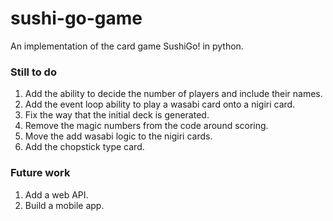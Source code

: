 # sushi-go-game
An implementation of the card game SushiGo! in python.

### Still to do
1. Add the ability to decide the number of players and include their names.  
2. Add the event loop ability to play a wasabi card onto a nigiri card.  
3. Fix the way that the initial deck is generated.  
4. Remove the magic numbers from the code around scoring.  
5. Move the add wasabi logic to the nigiri cards.  
6. Add the chopstick type card.  

### Future work
1. Add a web API.  
2. Build a mobile app.  
